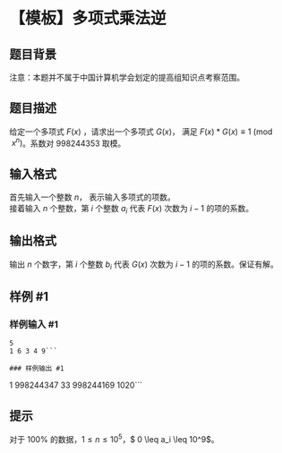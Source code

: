 # 【模板】多项式乘法逆

## 题目背景

注意：本题并不属于中国计算机学会划定的提高组知识点考察范围。

## 题目描述

给定一个多项式 $F(x)$ ，请求出一个多项式 $G(x)$， 满足 $F(x) * G(x) \equiv 1 \pmod{x^n}$。系数对 $998244353$ 取模。



## 输入格式

首先输入一个整数 $n$， 表示输入多项式的项数。  
接着输入 $n$ 个整数，第 $i$ 个整数 $a_i$ 代表 $F(x)$ 次数为 $i-1$ 的项的系数。  

## 输出格式

输出 $n$ 个数字，第 $i$ 个整数 $b_i$ 代表 $G(x)$ 次数为 $i-1$ 的项的系数。保证有解。

## 样例 #1

### 样例输入 #1
```
5
1 6 3 4 9```

### 样例输出 #1

```
1 998244347 33 998244169 1020```

## 提示

对于 $100\%$ 的数据，$1 \leq n \leq 10^5$，$ 0 \leq a_i \leq 10^9$。
